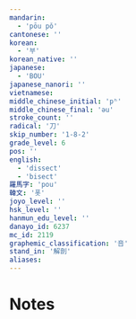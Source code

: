 ```yaml
---
mandarin:
  - 'pōu pǒ'
cantonese: ''
korean:
  - '부'
korean_native: ''
japanese:
  - 'BOU'
japanese_nanori: ''
vietnamese:
middle_chinese_initial: 'pʰ'
middle_chinese_final: 'əu'
stroke_count: ''
radical: '刀'
skip_number: '1-8-2'
grade_level: 6
pos: ''
english:
  - 'dissect'
  - 'bisect'
羅馬字: 'pou'
韓文: '폿'
joyo_level: ''
hsk_level: ''
hanmun_edu_level: ''
danayo_id: 6237
mc_id: 2119
graphemic_classification: '咅'
stand_in: '解剖'
aliases:
---
```


# Notes
